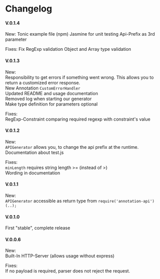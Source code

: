 # Changelog

#### V.0.1.4
New:
Tonic example file (npm)
Jasmine for unit testing
Api-Prefix as 3rd parameter

Fixes:
Fix RegExp validation
Object and Array type validation

#### V.0.1.3
New:  
Responsibility to get errors if something went wrong. This allows you to return a customized error response.  
New Annotation `CustomErrorHandler`  
Updated README and usage documentation  
Removed log when starting our generator  
Make type definition for parameters optional 

Fixes:  
RegExp-Constraint comparing required regexp with constraint's value 

#### V.0.1.2
New:  
`APIGenerator` allows you, to change the api prefix at the runtime.  
Documentation about test.js

Fixes:  
`minLength` requires string length >= (instead of >)  
Wording in documentation

#### V.0.1.1
New:  
`APIGenerator` accessible as return type from `require('annotation-api')(..);`

#### V.0.1.0 
First "stable", complete release

#### V.0.0.6
New:  
Built-In HTTP-Server (allows usage without express)

Fixes:  
If no payload is required, parser does not reject the request.
